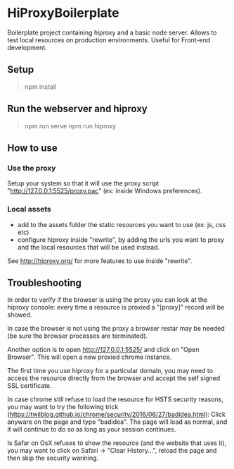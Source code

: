 # HiProxyBoilerplate

Boilerplate project containing hiproxy and a basic node server. Allows to test local resources on production environments. Useful for Front-end development.

## Setup

> npm install

## Run the webserver and hiproxy

> npm run serve
> npm run hiproxy

## How to use

### Use the proxy

Setup your system so that it will use the proxy script "http://127.0.0.1:5525/proxy.pac" (ex: inside Windows preferences).

### Local assets

- add to the assets folder the static resources you want to use (ex: js, css etc)
- configure hiproxy inside "rewrite", by adding the urls you want to proxy and the local resources that will be used instead.

See http://hiproxy.org/ for more features to use inside "rewrite".

## Troubleshooting

In order to verify if the browser is using the proxy you can look at the hiproxy console: every time a resource is proxied a "[proxy]" record will be showed.

In case the browser is not using the proxy a browser restar may be needed (be sure the browser processes are terminated).

Another option is to open http://127.0.0.1:5525/ and click on "Open Browser". This will open a new proxied chrome instance.

The first time you use hiproxy for a particular domain, you may need to access the resource directly from the browser and accept the self signed SSL certificate.

In case chrome still refuse to load the resource for HSTS security reasons, you may want to try the following trick (https://twilblog.github.io/chrome/security/2016/06/27/badidea.html): Click anyware on the page and type "badidea". The page will load as normal, and it will continue to do so as long as your session continues.

Is Safar on OsX refuses to show the resource (and the website that uses it), you may want to click on Safari -> "Clear History...", reload the page and then skip the security warining.

